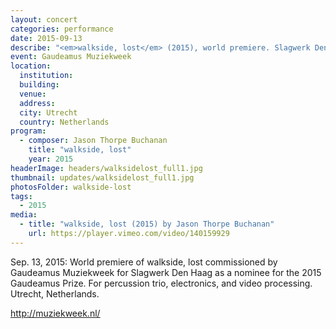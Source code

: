 ```yaml
---
layout: concert
categories: performance
date: 2015-09-13
describe: "<em>walkside, lost</em> (2015), world premiere. Slagwerk Den Haag."
event: Gaudeamus Muziekweek
location:
  institution:
  building:
  venue:
  address:
  city: Utrecht
  country: Netherlands
program:
  - composer: Jason Thorpe Buchanan
    title: "walkside, lost"
    year: 2015
headerImage: headers/walksidelost_full1.jpg
thumbnail: updates/walksidelost_full1.jpg
photosFolder: walkside-lost
tags:
  - 2015
media:
  - title: "walkside, lost (2015) by Jason Thorpe Buchanan"
    url: https://player.vimeo.com/video/140159929
---
```


Sep. 13, 2015: World premiere of walkside, lost commissioned by Gaudeamus Muziekweek for Slagwerk Den Haag as a nominee for the 2015 Gaudeamus Prize. For percussion trio, electronics, and video processing. Utrecht, Netherlands.

http://muziekweek.nl/
